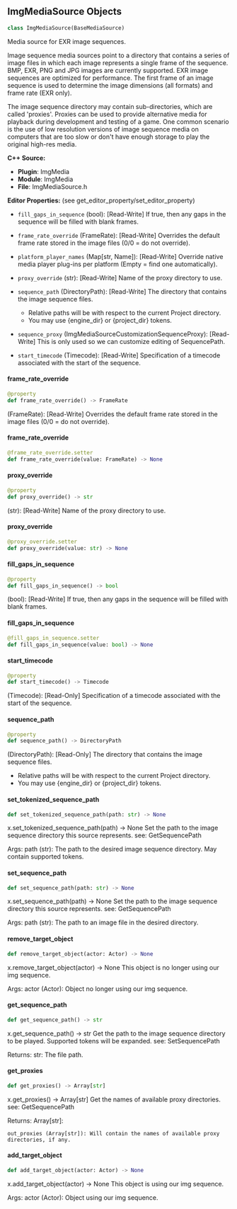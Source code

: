 ## ImgMediaSource Objects

```python
class ImgMediaSource(BaseMediaSource)
```

Media source for EXR image sequences.

Image sequence media sources point to a directory that contains a series of
image files in which each image represents a single frame of the sequence.
BMP, EXR, PNG and JPG images are currently supported. EXR image sequences
are optimized for performance. The first frame of an image sequence is used
to determine the image dimensions (all formats) and frame rate (EXR only).

The image sequence directory may contain sub-directories, which are called
'proxies'. Proxies can be used to provide alternative media for playback
during development and testing of a game. One common scenario is the use
of low resolution versions of image sequence media on computers that are
too slow or don't have enough storage to play the original high-res media.

**C++ Source:**

- **Plugin**: ImgMedia
- **Module**: ImgMedia
- **File**: ImgMediaSource.h

**Editor Properties:** (see get_editor_property/set_editor_property)

- ``fill_gaps_in_sequence`` (bool):  [Read-Write] If true, then any gaps in the sequence will be filled with blank frames.
- ``frame_rate_override`` (FrameRate):  [Read-Write] Overrides the default frame rate stored in the image files (0/0 = do not override).
- ``platform_player_names`` (Map[str, Name]):  [Read-Write] Override native media player plug-ins per platform (Empty = find one automatically).
- ``proxy_override`` (str):  [Read-Write] Name of the proxy directory to use.
- ``sequence_path`` (DirectoryPath):  [Read-Write] The directory that contains the image sequence files.

  - Relative paths will be with respect to the current Project directory.
  - You may use {engine_dir} or {project_dir} tokens.
- ``sequence_proxy`` (ImgMediaSourceCustomizationSequenceProxy):  [Read-Write] This is only used so we can customize editing of SequencePath.
- ``start_timecode`` (Timecode):  [Read-Write] Specification of a timecode associated with the start of the sequence.

<a id="unreal.ImgMediaSource.frame_rate_override"></a>

#### frame_rate_override

```python
@property
def frame_rate_override() -> FrameRate
```

(FrameRate):  [Read-Write] Overrides the default frame rate stored in the image files (0/0 = do not override).

<a id="unreal.ImgMediaSource.frame_rate_override"></a>

#### frame_rate_override

```python
@frame_rate_override.setter
def frame_rate_override(value: FrameRate) -> None
```

<a id="unreal.ImgMediaSource.proxy_override"></a>

#### proxy_override

```python
@property
def proxy_override() -> str
```

(str):  [Read-Write] Name of the proxy directory to use.

<a id="unreal.ImgMediaSource.proxy_override"></a>

#### proxy_override

```python
@proxy_override.setter
def proxy_override(value: str) -> None
```

<a id="unreal.ImgMediaSource.fill_gaps_in_sequence"></a>

#### fill_gaps_in_sequence

```python
@property
def fill_gaps_in_sequence() -> bool
```

(bool):  [Read-Write] If true, then any gaps in the sequence will be filled with blank frames.

<a id="unreal.ImgMediaSource.fill_gaps_in_sequence"></a>

#### fill_gaps_in_sequence

```python
@fill_gaps_in_sequence.setter
def fill_gaps_in_sequence(value: bool) -> None
```

<a id="unreal.ImgMediaSource.start_timecode"></a>

#### start_timecode

```python
@property
def start_timecode() -> Timecode
```

(Timecode):  [Read-Only] Specification of a timecode associated with the start of the sequence.

<a id="unreal.ImgMediaSource.sequence_path"></a>

#### sequence_path

```python
@property
def sequence_path() -> DirectoryPath
```

(DirectoryPath):  [Read-Only] The directory that contains the image sequence files.

- Relative paths will be with respect to the current Project directory.
- You may use {engine_dir} or {project_dir} tokens.

<a id="unreal.ImgMediaSource.set_tokenized_sequence_path"></a>

#### set_tokenized_sequence_path

```python
def set_tokenized_sequence_path(path: str) -> None
```

x.set_tokenized_sequence_path(path) -> None
Set the path to the image sequence directory this source represents.
see: GetSequencePath

Args:
    path (str): The path to the desired image sequence directory. May contain supported tokens.

<a id="unreal.ImgMediaSource.set_sequence_path"></a>

#### set_sequence_path

```python
def set_sequence_path(path: str) -> None
```

x.set_sequence_path(path) -> None
Set the path to the image sequence directory this source represents.
see: GetSequencePath

Args:
    path (str): The path to an image file in the desired directory.

<a id="unreal.ImgMediaSource.remove_target_object"></a>

#### remove_target_object

```python
def remove_target_object(actor: Actor) -> None
```

x.remove_target_object(actor) -> None
This object is no longer using our img sequence.

Args:
    actor (Actor): Object no longer using our img sequence.

<a id="unreal.ImgMediaSource.get_sequence_path"></a>

#### get_sequence_path

```python
def get_sequence_path() -> str
```

x.get_sequence_path() -> str
Get the path to the image sequence directory to be played. Supported tokens will be expanded.
see: SetSequencePath

Returns:
    str: The file path.

<a id="unreal.ImgMediaSource.get_proxies"></a>

#### get_proxies

```python
def get_proxies() -> Array[str]
```

x.get_proxies() -> Array[str]
Get the names of available proxy directories.
see: GetSequencePath

Returns:
    Array[str]: 

    out_proxies (Array[str]): Will contain the names of available proxy directories, if any.

<a id="unreal.ImgMediaSource.add_target_object"></a>

#### add_target_object

```python
def add_target_object(actor: Actor) -> None
```

x.add_target_object(actor) -> None
This object is using our img sequence.

Args:
    actor (Actor): Object using our img sequence.

<a id="unreal.MovieSceneMediaPlayerPropertySection"></a>
